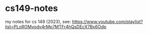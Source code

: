 # cs149-notes
my notes for cs 149 (2023), see: https://www.youtube.com/playlist?list=PLoROMvodv4rMp7MTFr4hQsDEcX7Bx6Odp
